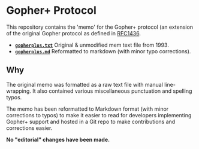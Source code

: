 # Gopher+ Protocol

This repository contains the 'memo' for the Gopher+ protocol (an extension of the original Gopher protocol as defined in [RFC1436](https://tools.ietf.org/html/rfc1436).

  - **[`gopherplus.txt`](https://github.com/gopher-protocol/gopher-plus/blob/main/gopherplus.txt)** Original & unmodified mem text file from 1993.
  - **[`gopherplus.md`](https://github.com/gopher-protocol/gopher-plus/blob/main/gopherplus.md)** Reformatted to markdown (with minor typo corrections).

## Why
The original memo was formatted as a raw text file with manual line-wrapping.  It also contained various miscellaneous punctuation and spelling typos.

The memo has been reformatted to Markdown format (with minor corrections to typos) to make it easier to read for developers implementing Gopher+ support and hosted in a Git repo to make contributions and corrections easier.

**No "editorial" changes have been made.**
